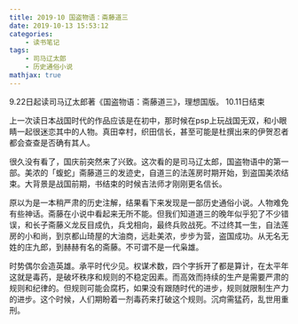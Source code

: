 ```yaml
---
title: 2019-10 国盗物语：斋藤道三
date: 2019-10-13 15:53:12
categories:
    - 读书笔记
tags:  
    - 司马辽太郎
    - 历史通俗小说
mathjax: true
---
```



9.22日起读司马辽太郎著《国盗物语：斋藤道三》，理想国版。 
10.11日结束 

上一次读日本战国时代的作品应该是在初中，那时候在psp上玩战国无双，和小眼睛一起很迷恋其中的人物。真田幸村，织田信长，甚至可能是杜撰出来的伊贺忍者都会查查是否确有其人。

很久没有看了，国庆前突然来了兴致。这次看的是司马辽太郎，国盗物语中的第一部。美浓的「蝮蛇」斋藤道三的发迹史，自道三的法莲房时期开始，到盗国美浓结束。大背景是战国前期，书结束的时候吉法师才刚刚更名信长。

原以为是一本稍严肃的历史注解，结果看下来发现是一部历史通俗小说。人物难免有些神话。斋藤在小说中看起来无所不能。但我们知道道三的晚年似乎犯了不少错误，和长子斋藤义龙反目成仇，兵戈相向，最终兵败战死。不过终其一生，自法莲房的小和尚，到京都山琦屋的大油商，远赴美浓，步步为营，盗国成功。从无名无姓的庄九郎，到赫赫有名的斋藤。不可谓不是一代枭雄。

时势偶尔会造英雄。承平时代少见。权谋术数，四个字拆开了都是算计，在太平年这就是毒药，是破坏秩序和规则的不稳定因素。而高效而持续的生产是需要严肃的规则和纪律的。但规则可能会腐朽，如果没有跟随时代的进步，规则就限制生产力的进步。这个时候，人们期盼着一剂毒药来打破这个规则。沉疴需猛药，乱世用重刑。
